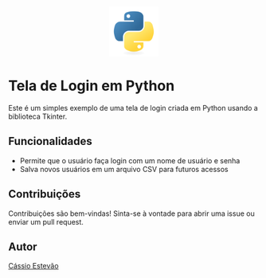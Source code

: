 <div align="center">
  <img src="https://raw.githubusercontent.com/devicons/devicon/master/icons/python/python-original.svg" alt="Python" height="100">
</div>

# Tela de Login em Python

Este é um simples exemplo de uma tela de login criada em Python usando a biblioteca Tkinter.

## Funcionalidades

- Permite que o usuário faça login com um nome de usuário e senha
- Salva novos usuários em um arquivo CSV para futuros acessos


## Contribuições

Contribuições são bem-vindas! Sinta-se à vontade para abrir uma issue ou enviar um pull request.

## Autor

[Cássio Estevão](https://github.com/cassioestevao)
